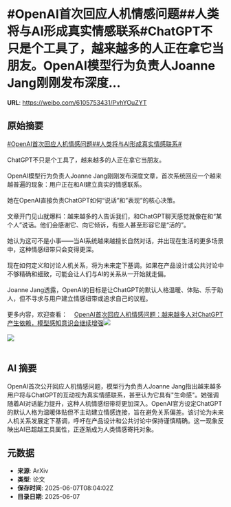 # #OpenAI首次回应人机情感问题##人类将与AI形成真实情感联系#ChatGPT不只是个工具了，越来越多的人正在拿它当朋友。OpenAI模型行为负责人Joanne Jang刚刚发布深度...

**URL**: https://weibo.com/6105753431/PvhYOuZYT

## 原始摘要

<a href="https://m.weibo.cn/search?containerid=231522type%3D1%26t%3D10%26q%3D%23OpenAI%E9%A6%96%E6%AC%A1%E5%9B%9E%E5%BA%94%E4%BA%BA%E6%9C%BA%E6%83%85%E6%84%9F%E9%97%AE%E9%A2%98%23&amp;extparam=%23OpenAI%E9%A6%96%E6%AC%A1%E5%9B%9E%E5%BA%94%E4%BA%BA%E6%9C%BA%E6%83%85%E6%84%9F%E9%97%AE%E9%A2%98%23" data-hide=""><span class="surl-text">#OpenAI首次回应人机情感问题#</span></a><a href="https://m.weibo.cn/search?containerid=231522type%3D1%26t%3D10%26q%3D%23%E4%BA%BA%E7%B1%BB%E5%B0%86%E4%B8%8EAI%E5%BD%A2%E6%88%90%E7%9C%9F%E5%AE%9E%E6%83%85%E6%84%9F%E8%81%94%E7%B3%BB%23&amp;extparam=%23%E4%BA%BA%E7%B1%BB%E5%B0%86%E4%B8%8EAI%E5%BD%A2%E6%88%90%E7%9C%9F%E5%AE%9E%E6%83%85%E6%84%9F%E8%81%94%E7%B3%BB%23" data-hide=""><span class="surl-text">#人类将与AI形成真实情感联系#</span></a><br><br>ChatGPT不只是个工具了，越来越多的人正在拿它当朋友。<br><br>OpenAI模型行为负责人Joanne Jang刚刚发布深度文章，首次系统回应一个越来越普遍的现象：用户正在和AI建立真实的情感联系。<br><br>她在OpenAI直接负责ChatGPT如何“说话”和”表现”的核心决策。<br><br>文章开门见山就爆料：越来越多的人告诉我们，和ChatGPT聊天感觉就像在和“某个人”说话。他们会感谢它、向它倾诉，有些人甚至形容它是“活的”。<br><br>她认为这可不是小事——当AI系统越来越擅长自然对话，并出现在生活的更多场景中，这种情感纽带只会变得更深。<br><br>现在如何定义和讨论人机关系，将为未来定下基调。如果在产品设计或公共讨论中不够精确和细致，可能会让人们与AI的关系从一开始就走偏。<br><br>Joanne Jang透露，OpenAI的目标是让ChatGPT的默认人格温暖、体贴、乐于助人，但不寻求与用户建立情感纽带或追求自己的议程。<br><br>更多内容，欢迎查看：<a href="https://weibo.cn/sinaurl?u=https%3A%2F%2Fmp.weixin.qq.com%2Fs%2FgGmspU-IvYZGgrdbAJpLWA" data-hide=""><span class="url-icon"><img style="width: 1rem;height: 1rem" src="https://h5.sinaimg.cn/upload/2015/09/25/3/timeline_card_small_web_default.png" referrerpolicy="no-referrer"></span><span class="surl-text">OpenAI首次回应人机情感问题：越来越多人对ChatGPT产生依赖，模型感知意识会继续增强</span></a><img style="" src="https://tvax3.sinaimg.cn/large/006Fd7o3gy1i25olf3tgkj30zk0e9qdf.jpg" referrerpolicy="no-referrer"><br><br><img style="" src="https://tvax4.sinaimg.cn/large/006Fd7o3gy1i25olgkuo7j30zk0o446w.jpg" referrerpolicy="no-referrer"><br><br>

## AI 摘要

OpenAI首次公开回应人机情感问题，模型行为负责人Joanne Jang指出越来越多用户将与ChatGPT的互动视为真实情感联系，甚至认为它具有"生命感"。她强调随着AI对话能力提升，这种人机情感纽带将更加深入。OpenAI官方设定ChatGPT的默认人格为温暖体贴但不主动建立情感连接，旨在避免关系偏差。该讨论为未来人机关系发展定下基调，呼吁在产品设计和公共讨论中保持谨慎精确。这一现象反映出AI已超越工具属性，正逐渐成为人类情感寄托对象。

## 元数据

- **来源**: ArXiv
- **类型**: 论文
- **保存时间**: 2025-06-07T08:04:02Z
- **目录日期**: 2025-06-07
